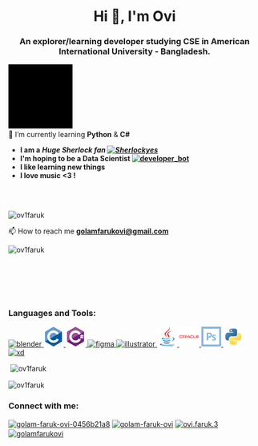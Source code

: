 <h1 align="center">Hi 👋, I'm Ovi</h1>
<h3 align="center">An explorer/learning developer studying CSE in American International University - Bangladesh.</h3>
<a href="https://emoji.gg/emoji/6186-developer-bot"><img src="https://github.com/ov1faruk/ov1faruk/blob/main/I'm%20Ovi%20(1).gif" width="128px" height="128px" alt="developer_bot"></a> <br>
🌱 I’m currently learning <b>Python</b> & <b>C#</b>

- **I am a** ***Huge Sherlock fan <a href="https://emoji.gg/emoji/1410-sherlockyes"><img src="https://cdn3.emoji.gg/emojis/1410-sherlockyes.png" width="16px" height="16px" alt="Sherlockyes"></a>***
-  **I'm hoping to be a Data Scientist <a href="https://emoji.gg/emoji/6186-developer-bot"><img src="https://cdn3.emoji.gg/emojis/6186-developer-bot.gif" width="16px" height="16px" alt="developer_bot"></a>**
-  **I like learning new things**
-  **I love music <3 !**
<br>
<br>

<p align="left"> <img src="https://komarev.com/ghpvc/?username=ov1faruk&label=Profile%20views&color=0e75b6&style=flat" alt="ov1faruk" /> </p>

📫 How to reach me **golamfarukovi@gmail.com** 
<p><img align="left" src="https://github-readme-stats.vercel.app/api/top-langs?username=ov1faruk&show_icons=true&locale=en&layout=compact" alt="ov1faruk" /></p>
<br>
<br>
<br>
<br>
<br>
<br>
<h3 align="left">Languages and Tools:</h3>
<p align="left"> <a href="https://www.blender.org/" target="_blank" rel="noreferrer"> <img src="https://download.blender.org/branding/community/blender_community_badge_white.svg" alt="blender" width="40" height="40"/> </a> <a href="https://www.cprogramming.com/" target="_blank" rel="noreferrer"> <img src="https://raw.githubusercontent.com/devicons/devicon/master/icons/c/c-original.svg" alt="c" width="40" height="40"/> </a> <a href="https://www.w3schools.com/cs/" target="_blank" rel="noreferrer"> <img src="https://raw.githubusercontent.com/devicons/devicon/master/icons/csharp/csharp-original.svg" alt="csharp" width="40" height="40"/> </a> <a href="https://www.figma.com/" target="_blank" rel="noreferrer"> <img src="https://www.vectorlogo.zone/logos/figma/figma-icon.svg" alt="figma" width="40" height="40"/> </a> <a href="https://www.adobe.com/in/products/illustrator.html" target="_blank" rel="noreferrer"> <img src="https://www.vectorlogo.zone/logos/adobe_illustrator/adobe_illustrator-icon.svg" alt="illustrator" width="40" height="40"/> </a> <a href="https://www.java.com" target="_blank" rel="noreferrer"> <img src="https://raw.githubusercontent.com/devicons/devicon/master/icons/java/java-original.svg" alt="java" width="40" height="40"/> </a> <a href="https://www.oracle.com/" target="_blank" rel="noreferrer"> <img src="https://raw.githubusercontent.com/devicons/devicon/master/icons/oracle/oracle-original.svg" alt="oracle" width="40" height="40"/> </a> <a href="https://www.photoshop.com/en" target="_blank" rel="noreferrer"> <img src="https://raw.githubusercontent.com/devicons/devicon/master/icons/photoshop/photoshop-line.svg" alt="photoshop" width="40" height="40"/> </a> <a href="https://www.python.org" target="_blank" rel="noreferrer"> <img src="https://raw.githubusercontent.com/devicons/devicon/master/icons/python/python-original.svg" alt="python" width="40" height="40"/> </a> <a href="https://www.adobe.com/products/xd.html" target="_blank" rel="noreferrer"> <img src="https://cdn.worldvectorlogo.com/logos/adobe-xd.svg" alt="xd" width="40" height="40"/> </a> </p>

<p>&nbsp;<img align="center" src="https://github-readme-stats.vercel.app/api?username=ov1faruk&show_icons=true&theme=github_dark" alt="ov1faruk" /></p>
<p><img align="center" src="https://github-readme-streak-stats.herokuapp.com/?user=ov1faruk&" alt="ov1faruk" /></p>
<h3 align="left">Connect with me:</h3>

<p align="left">
<a href="https://linkedin.com/in/golam-faruk-ovi-0456b21a8" target="blank"><img align="center" src="https://raw.githubusercontent.com/rahuldkjain/github-profile-readme-generator/master/src/images/icons/Social/linked-in-alt.svg" alt="golam-faruk-ovi-0456b21a8" height="30" width="40" /></a>
<a href="https://stackoverflow.com/users/19559139/golam-faruk-ovi" target="blank"><img align="center" src="https://raw.githubusercontent.com/rahuldkjain/github-profile-readme-generator/master/src/images/icons/Social/stack-overflow.svg" alt="golam-faruk-ovi" height="30" width="40" /></a>
<a href="https://fb.com/ovi.faruk.3" target="blank"><img align="center" src="https://raw.githubusercontent.com/rahuldkjain/github-profile-readme-generator/master/src/images/icons/Social/facebook.svg" alt="ovi.faruk.3" height="30" width="40" /></a>
<a href="https://www.leetcode.com/golamfarukovi" target="blank"><img align="center" src="https://raw.githubusercontent.com/rahuldkjain/github-profile-readme-generator/master/src/images/icons/Social/leet-code.svg" alt="golamfarukovi" height="30" width="40" /></a>
</p>
